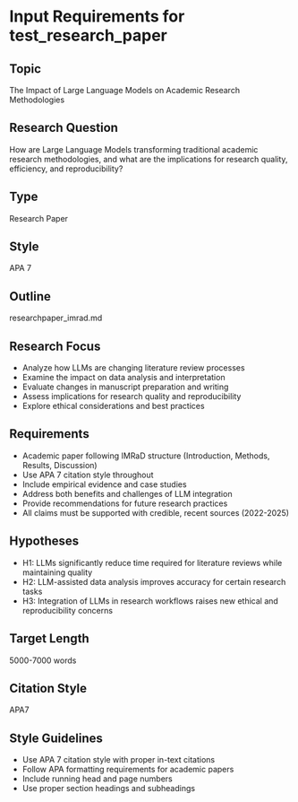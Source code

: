 # Input Requirements for test_research_paper

## Topic
The Impact of Large Language Models on Academic Research Methodologies

## Research Question
How are Large Language Models transforming traditional academic research methodologies, and what are the implications for research quality, efficiency, and reproducibility?

## Type
Research Paper

## Style
APA 7

## Outline
researchpaper_imrad.md

## Research Focus
- Analyze how LLMs are changing literature review processes
- Examine the impact on data analysis and interpretation
- Evaluate changes in manuscript preparation and writing
- Assess implications for research quality and reproducibility
- Explore ethical considerations and best practices

## Requirements
- Academic paper following IMRaD structure (Introduction, Methods, Results, Discussion)
- Use APA 7 citation style throughout
- Include empirical evidence and case studies
- Address both benefits and challenges of LLM integration
- Provide recommendations for future research practices
- All claims must be supported with credible, recent sources (2022-2025)

## Hypotheses
- H1: LLMs significantly reduce time required for literature reviews while maintaining quality
- H2: LLM-assisted data analysis improves accuracy for certain research tasks
- H3: Integration of LLMs in research workflows raises new ethical and reproducibility concerns

## Target Length
5000-7000 words

## Citation Style
APA7

## Style Guidelines
- Use APA 7 citation style with proper in-text citations
- Follow APA formatting requirements for academic papers
- Include running head and page numbers
- Use proper section headings and subheadings
